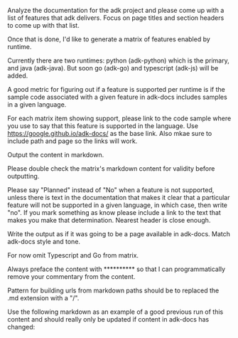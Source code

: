 Analyze the documentation for the adk project and please come up with a list of features that adk delivers. Focus on page titles and section headers to come up with that list.

Once that is done, I'd like to generate a matrix of features enabled by runtime.

Currently there are two runtimes: python (adk-python) which is the primary, and java (adk-java). But soon go (adk-go) and typescript (adk-js) will be added.

A good metric for figuring out if a feature is supported per runtime is if the sample code associated with a given feature in adk-docs includes samples in a given language. 

For each matrix item showing support, please link to the code sample where you use to say that this feature is supported in the language. Use https://google.github.io/adk-docs/ as the base link. Also mkae sure to include path and page so the links will work. 

Output the content in markdown. 

Please double check the matrix's markdown content for validity before outputting. 

Please say "Planned" instead of "No" when a feature is not supported, unless there is text in the documentation that makes it clear that a particular feature will not be supported in a given language, in which case, then write "no". If you mark something as know please include a link to the text that makes you make that determination. Nearest header is close enough. 

Write the output as if it was going to be a page available in adk-docs. Match adk-docs style and tone. 

For now omit Typescript and Go from matrix. 

Always preface the content with ********** so that I can programmatically remove your commentary from the content. 

Pattern for building urls from markdown paths should be to replaced the .md extension with a "/". 

Use the following markdown as an example of a good previous run of this content and should really only be updated if content in adk-docs has changed: